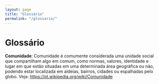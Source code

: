 ```yaml
---
layout: page
title: "Glossário"
permalink: "/glossario/"
---
```


# Glossário

**Comunidade**: Comunidade é comumente considerada uma unidade social que compartilham algo em comum, como normas, valores, identidade e lugar em que estão situadas em uma determinada área geográfica ou não, podendo estar localizada em aldeias, bairros, cidades ou espalhadas pelo globo. Veja: https://pt.wikipedia.org/wiki/Comunidade
